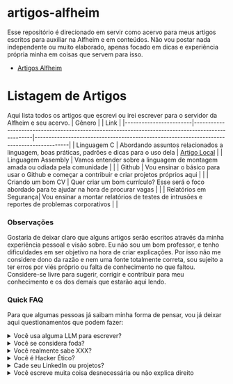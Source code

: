 # artigos-alfheim
Esse repositório é direcionado em servir como acervo para meus artigos escritos para auxiliar na Alfheim e em conteúdos. Não vou postar nada independente ou muito elaborado, apenas focado em dicas e experiência própria minha em coisas que servem para isso.
- [Artigos Alfheim](https://github.com/alfheim-devs/conteudos-para-iniciante)

# Listagem de Artigos
Aqui lista todos os artigos que escrevi ou irei escrever para o servidor da Alfheim e seu acervo.
| Gênero                 |                                                                                                  | Link                                                                                     |
|------------------------|--------------------------------------------------------------------------------------------------|------------------------------------------------------------------------------------------|
| Linguagem C            | Abordando assuntos relacionados a linguagem, boas práticas, padrões e dicas para o uso dela      | [Artigo Local](https://github.com/rahvax/artigos-alfheim/blob/main/c-lang/README.md)     |
| Linguagem Assembly     | Vamos entender sobre a linguagem de montagem amada ou odiada pela comunidade                     |  |
| Github                 | Vou ensinar o básico para usar o Github e começar a contribuir e criar projetos próprios aqui    |  |
| Criando um bom CV      | Quer criar um bom currículo? Esse será o foco abordado para te ajudar na hora de procurar vagas  |  |
| Relatórios em Segurança| Vou ensinar a montar relatórios de testes de intrusões e reportes de problemas corporativos      |  |

### Observações
Gostaria de deixar claro que alguns artigos serão escritos através da minha experiência pessoal e visão sobre. Eu não sou um bom professor, e tenho dificuldades em ser objetivo na hora de criar explicações. Por isso não me considere dono da razão e nem uma fonte totalmente correta, sou sujeito a ter erros por viés próprio ou falta de conhecimento no que faltou. Considere-se livre para sugerir, corrigir e contribuir para meu conhecimento e os dos demais que estarão aqui lendo.

### Quick FAQ
Para que algumas pessoas já saibam minha forma de pensar, vou já deixar aqui questionamentos que podem fazer:
<details>
<summary>Você usa alguma LLM para escrever?</summary>
Não! Mesmo como entusiasta desde 2018 (muito antes do GPT se quer existir) eu não sou uma pessoa que recomenda ou gosta de utilizar modelos generativos para as coisas. Não usarei, e nem aceitarei sugestões baseadas em modelos generativos.
</details>
<details>
<summary>Você se considera foda?</summary>
Não, eu sou uma pessoa normal que gosta muito de tecnologia. Não escrevo assim para me achar, e nem farei nada aqui para crescer ego. Meu interesse é realmente que eu gosto de ajudar, e nem sempre minha ajuda vai te servir ou talvez nada sirva: mas para algumas pessoas vai, e é por isso que gosto de fazer isso.
</details>
<details>
<summary>Você realmente sabe XXX?</summary>
Não sou nem programador realmente, eu apenas programo por hobby. Então se algo estiver errado ou me faltou conhecimento, pode me corrigir ou até ensinar. Coisas como Assembly e Github sou praticamente iniciante, só quero compartilhar o que eu já sei para ajudar quem isso conseguir ajudar.
</details>
<details>
<summary>Você é Hacker Ético?</summary>
Sim, é minha profissão e a única coisa que eu realmente me considero avançado e especialista. Não falo "especialista" como ego, mas é por orgulho do meu trabalho e de como eu conquistei méritos meus nisso, então é a única coisa que posso te afirmar que eu sou realmente experiente. De resto, como C, eu não passo de um programador entusiasta.
</details>
<details>
<summary>Cade seu LinkedIn ou projetos?</summary>
Não uso LinkedIn (sim, isso não é obrigatório) e eu sou programador por hobby. Sou bem reservado com a maioria dos meus projetos pessoais, e estou começando a tentar postar as coisas e ser mais público. Minha vida pessoal é bem fechada do que eu posto, então não vou vincular nenhum contato pessoal como WhatsApp.
</details>
<details>
<summary>Você escreve muita coisa desnecessária ou não explica direito</summary>
Sim, infelizmente eu sou muito prolixo! Não sou um bom professor, e é minha primeira vez escrevendo coisas. Então estou recém passando pela experiência de postar conteúdos públicos e posso cometer muitos erros nisso; me questione, faça sugestões e contribua comigo! Aceito de boa!
</details>